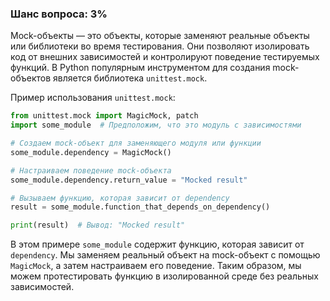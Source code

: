 ### Шанс вопроса: 3%

Mock-объекты — это объекты, которые заменяют реальные объекты или библиотеки во время тестирования. Они позволяют изолировать код от внешних зависимостей и контролируют поведение тестируемых функций. В Python популярным инструментом для создания mock-объектов является библиотека `unittest.mock`.

Пример использования `unittest.mock`:

```python
from unittest.mock import MagicMock, patch
import some_module  # Предположим, что это модуль с зависимостями

# Создаем mock-объект для заменяющего модуля или функции
some_module.dependency = MagicMock()

# Настраиваем поведение mock-объекта
some_module.dependency.return_value = "Mocked result"

# Вызываем функцию, которая зависит от dependency
result = some_module.function_that_depends_on_dependency()

print(result)  # Вывод: "Mocked result"
```

В этом примере `some_module` содержит функцию, которая зависит от `dependency`. Мы заменяем реальный объект на mock-объект с помощью `MagicMock`, а затем настраиваем его поведение. Таким образом, мы можем протестировать функцию в изолированной среде без реальных зависимостей.